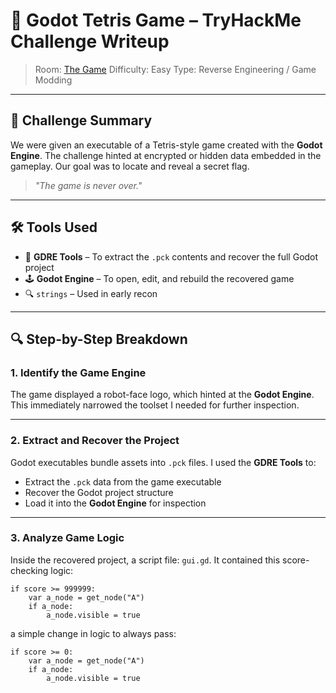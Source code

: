 # 🧩 Godot Tetris Game – TryHackMe Challenge Writeup

> Room: [The Game](https://tryhackme.com/room/hfb1thegamev2)
> Difficulty: Easy
> Type: Reverse Engineering / Game Modding  

---

## 📝 Challenge Summary

We were given an executable of a Tetris-style game created with the **Godot Engine**. The challenge hinted at encrypted or hidden data embedded in the gameplay. Our goal was to locate and reveal a secret flag.

> *"The game is never over."*

---

## 🛠️ Tools Used

- 🧩 **GDRE Tools** – To extract the `.pck` contents and recover the full Godot project  
- 🕹 **Godot Engine** – To open, edit, and rebuild the recovered game   
- 🔍 `strings` – Used in early recon

---

## 🔍 Step-by-Step Breakdown

### 1. Identify the Game Engine

The game displayed a robot-face logo, which hinted at the **Godot Engine**. This immediately narrowed the toolset I needed for further inspection.

---

### 2. Extract and Recover the Project

Godot executables bundle assets into `.pck` files. I used the **GDRE Tools** to:

- Extract the `.pck` data from the game executable
- Recover the Godot project structure
- Load it into the **Godot Engine** for inspection

---

### 3. Analyze Game Logic

Inside the recovered project, a script file: `gui.gd`. It contained this score-checking logic:

```gdscript
if score >= 999999:
    var a_node = get_node("A")
    if a_node:
        a_node.visible = true
```

a simple change in logic to always pass:

```
if score >= 0:
    var a_node = get_node("A")
    if a_node:
        a_node.visible = true
```

